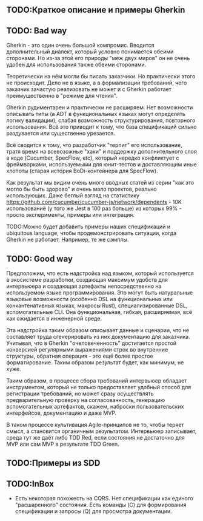 ## TODO:Краткое описание и примеры Gherkin

## TODO: Bad way
Gherkin - это один очень большой компромис. Вводится дополнительный диалект,
который условно понимается обеими сторонами. Но из-за этой его природы "меж двух
миров" он не очень удобен для использования также обеими сторонами.

Теоретически на нём могли бы писать заказчики. Но практически этого не
происходит. Дело не в языке, а в формализации требований, чего заказчик зачастую
реализовать не может и с Gherkin работает преимущественно в "режиме для чтения".

Gherkin рудиментарен и практически не расширяем. Нет возможности описывать типы
(а ADT в функциональных языках могут определять логику валидации), слабая
возможность структурирования, повторного использования. Всё это приводит к тому,
что база спецификаций сильно раздувается или существенно урезается.

Всё сводится к тому, что разработчик "терпит" его использование, тратя время на
всевозожные "хаки" и поддержку дополнительного слоя в коде (Cucumber, SpecFlow,
etc), который нередко конфликтует с фреймворками, используемыми для юнит-тестов
и доставляющим иные хлопоты (старая история BoDi-контейнера для SpecFlow).

Как результат мы видим очень много вводных статей из серии "как это могло бы
быть здорово" и очень мало проектов, реально использующих. Даже беглый взгляд
на статистику https://github.com/cucumber/cucumber-js/network/dependents - 10K
использованиё (у того же Jest в 100 раз больше) из которых 99% - просто
эксперименты, примеры или интеграция.

TODO:Можно будет добавить примеры наших спецификаций и ubiquitous language,
чтобы продемонстрировать ситуации, когда Gherkin не работает. Например, те же
сэмплы.

## TODO: Good way
Предположим, что есть надстройка над языком, который используется в экосистеме
разработки, создающая максимум удобств для интервьюера и создающая артефакты
непосредственно на используемом языке программирования. Это могут быть
натуральные языковые возможности (особенно DSL на функциональных или
конкантенативных языках, макросы Rust), специализированные DSL, вспомогательные
CLI. Она функциональная, гибкая, расширяемая, всё как ожидается в инженерной
среде. 

Эта надстройка таким образом описывает данные и сценарии, что не составляет
труда сгенерировать из них документацию для заказчика. Учитывая, что в Gherkin
"очеловеченность" достигается простой конверсией регулярными выражениями строк
во внутренние структуры, обратная операция - это ещё более простое
форматирование. Таким образом результат будет, как минимум, не хуже.

Таким образом, в процессе сбора требований интервьюер обладает инструментом,
который не только предоставляет удобный способ для регистрации требований, но
может сразу осуществлять предварительную проверку на согласованность, генерацию
вспомогательных артефактов, скажем, наброски пользовательских интерфейсов,
документацию и даже MVP.

В таком процессе культивация Agile-принципов не то, чтобы теряет смысл, а
становится органичным результатом. Интервьюер записывает, среда тут же даёт либо
TDD Red, если состояния не достаточно для MVP или сам MVP в результате TDD
Green.

## TODO:Примеры из SDD

## TODO:InBox
* Есть некоторая похожесть на CQRS. Нет спецификации как единого "расшаренного"
  состояния. Есть команды (C) для формирования спецификации и запросы (Q) для
  просмотра документации.
